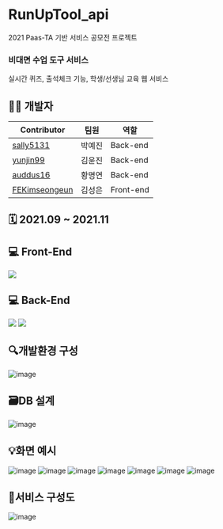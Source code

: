# RunUpTool_api
2021 Paas-TA 기반 서비스 공모전 프로젝트 
### 비대면 수업 도구 서비스
실시간 퀴즈, 출석체크 기능, 학생/선생님 교육 웹 서비스

## 👩‍💻 개발자

| Contributor                             | 팀원   | 역할          
|----------------------------------------| ------ | -----------------
| [sally5131](https://github.com/sally5131)| 박예진 | Back-end         
| [yunjin99](https://github.com/yunjin99) | 김윤진 | Back-end         
| [auddus16](https://github.com/auddus16)| 황명연 | Back-end
| [FEKimseongeun](https://github.com/FEKimseongeun)| 김성은 | Front-end

## 🗓️ 2021.09 ~ 2021.11

## 💻 Front-End
<img src="https://img.shields.io/badge/React-61DAFB?style=flat&logo=react&logoColor=white"/>

## 💻 Back-End  
<img src="https://img.shields.io/badge/Spring%20boot-6DB33F?style=flat&logo=spring%20boot&logoColor=white"/> <img src="https://img.shields.io/badge/MySQL-4479A1?style=flat&logo=MYSQL&logoColor=white"/>

## 🔍개발환경 구성
![image](https://user-images.githubusercontent.com/59945024/160120086-70d95b23-a293-464e-af42-a4064478b276.png)

## 🗃️DB 설계

![image](https://user-images.githubusercontent.com/59945024/160120136-d6c645c4-1b3a-4693-a3a5-2cabc77ab055.png)

## 💡화면 예시

![image](https://user-images.githubusercontent.com/59945024/160120187-9571d28d-9233-40aa-87a6-d579fc1916ad.png)
![image](https://user-images.githubusercontent.com/59945024/160120211-efc03365-91dd-4a66-9eda-45abfeba95c3.png)
![image](https://user-images.githubusercontent.com/59945024/160120253-db1133d0-7908-4624-b00e-3bedc00185d6.png)
![image](https://user-images.githubusercontent.com/59945024/160120300-822a5299-955d-4aa6-8d44-95e1b51096eb.png)
![image](https://user-images.githubusercontent.com/59945024/160120331-6d219e2b-21cb-45f1-b554-6f8c600e2998.png)
![image](https://user-images.githubusercontent.com/59945024/160120400-4fa98032-25f1-48fd-bc24-1da2353ab6db.png)
![image](https://user-images.githubusercontent.com/59945024/160120441-b120ac1c-3a4a-4440-a487-9914f50a1dd1.png)

## 📝서비스 구성도
![image](https://user-images.githubusercontent.com/59945024/160122282-8cb4a8a1-4d70-4a50-9917-69cd4fbc4ade.png)

